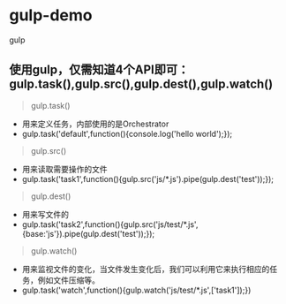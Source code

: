 # gulp-demo
gulp 

## 使用gulp，仅需知道4个API即可：gulp.task(),gulp.src(),gulp.dest(),gulp.watch()

> gulp.task()
* 用来定义任务，内部使用的是Orchestrator
* gulp.task('default',function(){console.log('hello world');});

> gulp.src()
* 用来读取需要操作的文件
* gulp.task('task1',function(){gulp.src('js/*.js').pipe(gulp.dest('test'));});

> gulp.dest()
* 用来写文件的
* gulp.task('task2',function(){gulp.src('js/test/*.js',{base:'js'}).pipe(gulp.dest('test'));});

> gulp.watch()
* 用来监视文件的变化，当文件发生变化后，我们可以利用它来执行相应的任务，例如文件压缩等。
* gulp.task('watch',function(){gulp.watch('js/test/*.js',['task1']);})